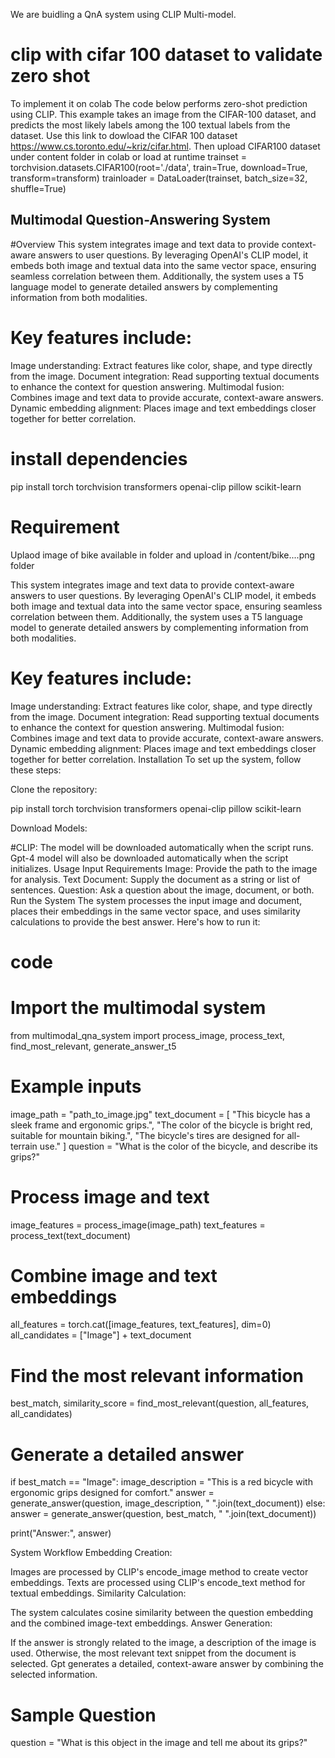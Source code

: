 We are buidling a QnA system using CLIP Multi-model. 
# clip with cifar 100 dataset to validate zero shot 
To implement it on colab
The code below performs zero-shot prediction using CLIP. This example takes an image from the CIFAR-100 dataset, and predicts the most likely labels among the 100 textual labels from the dataset.
Use this link to dowload the CIFAR 100 dataset https://www.cs.toronto.edu/~kriz/cifar.html. Then upload CIFAR100 dataset under content folder in colab
or load at runtime
trainset = torchvision.datasets.CIFAR100(root='./data', train=True, download=True, transform=transform)
trainloader = DataLoader(trainset, batch_size=32, shuffle=True)


## Multimodal Question-Answering System
#Overview
This system integrates image and text data to provide context-aware answers to user questions. By leveraging OpenAI's CLIP model, it embeds both image and textual data into the same vector space, ensuring seamless correlation between them. Additionally, the system uses a T5 language model to generate detailed answers by complementing information from both modalities.

# Key features include:

Image understanding: Extract features like color, shape, and type directly from the image.
Document integration: Read supporting textual documents to enhance the context for question answering.
Multimodal fusion: Combines image and text data to provide accurate, context-aware answers.
Dynamic embedding alignment: Places image and text embeddings closer together for better correlation.

# install dependencies
pip install torch torchvision transformers openai-clip pillow scikit-learn

# Requirement
Uplaod image of bike available in folder and upload in /content/bike....png folder


This system integrates image and text data to provide context-aware answers to user questions. By leveraging OpenAI's CLIP model, it embeds both image and textual data into the same vector space, ensuring seamless correlation between them. Additionally, the system uses a T5 language model to generate detailed answers by complementing information from both modalities.

# Key features include:

Image understanding: Extract features like color, shape, and type directly from the image.
Document integration: Read supporting textual documents to enhance the context for question answering.
Multimodal fusion: Combines image and text data to provide accurate, context-aware answers.
Dynamic embedding alignment: Places image and text embeddings closer together for better correlation.
Installation
To set up the system, follow these steps:

Clone the repository:

pip install torch torchvision transformers openai-clip pillow scikit-learn

Download Models:

#CLIP: The model will be downloaded automatically when the script runs.
Gpt-4 model will also be downloaded automatically when the script initializes.
Usage
Input Requirements
Image: Provide the path to the image for analysis.
Text Document: Supply the document as a string or list of sentences.
Question: Ask a question about the image, document, or both.
Run the System
The system processes the input image and document, places their embeddings in the same vector space, and uses similarity calculations to provide the best answer. Here's how to run it:

# code
# Import the multimodal system
from multimodal_qna_system import process_image, process_text, find_most_relevant, generate_answer_t5

# Example inputs
image_path = "path_to_image.jpg"
text_document = [
    "This bicycle has a sleek frame and ergonomic grips.",
    "The color of the bicycle is bright red, suitable for mountain biking.",
    "The bicycle's tires are designed for all-terrain use."
]
question = "What is the color of the bicycle, and describe its grips?"

# Process image and text
image_features = process_image(image_path)
text_features = process_text(text_document)

# Combine image and text embeddings
all_features = torch.cat([image_features, text_features], dim=0)
all_candidates = ["Image"] + text_document

# Find the most relevant information
best_match, similarity_score = find_most_relevant(question, all_features, all_candidates)

# Generate a detailed answer
if best_match == "Image":
    image_description = "This is a red bicycle with ergonomic grips designed for comfort."
    answer = generate_answer(question, image_description, " ".join(text_document))
else:
    answer = generate_answer(question, best_match, " ".join(text_document))

print("Answer:", answer)

System Workflow
Embedding Creation:

Images are processed by CLIP's encode_image method to create vector embeddings.
Texts are processed using CLIP's encode_text method for textual embeddings.
Similarity Calculation:

The system calculates cosine similarity between the question embedding and the combined image-text embeddings.
Answer Generation:

If the answer is strongly related to the image, a description of the image is used.
Otherwise, the most relevant text snippet from the document is selected.
Gpt generates a detailed, context-aware answer by combining the selected information.

# Sample Question
question = "What is this object in the image and tell me about its grips?"
